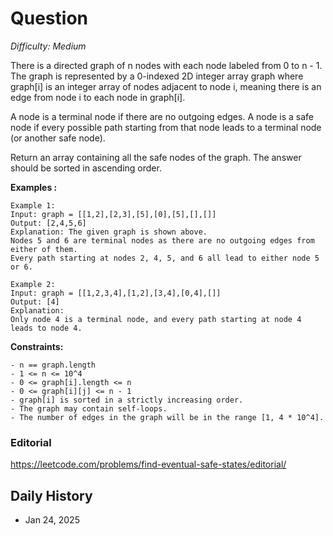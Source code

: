# Question 

_Difficulty: Medium_

There is a directed graph of n nodes with each node labeled from 0 to n - 1. The graph is represented by a 0-indexed 2D integer array graph where graph[i] is an integer array of nodes adjacent to node i, meaning there is an edge from node i to each node in graph[i].

A node is a terminal node if there are no outgoing edges. A node is a safe node if every possible path starting from that node leads to a terminal node (or another safe node).

Return an array containing all the safe nodes of the graph. The answer should be sorted in ascending order.

**Examples :**
```
Example 1:
Input: graph = [[1,2],[2,3],[5],[0],[5],[],[]]
Output: [2,4,5,6]
Explanation: The given graph is shown above.
Nodes 5 and 6 are terminal nodes as there are no outgoing edges from either of them.
Every path starting at nodes 2, 4, 5, and 6 all lead to either node 5 or 6.

Example 2:
Input: graph = [[1,2,3,4],[1,2],[3,4],[0,4],[]]
Output: [4]
Explanation:
Only node 4 is a terminal node, and every path starting at node 4 leads to node 4.
```

**Constraints:**
```
- n == graph.length
- 1 <= n <= 10^4
- 0 <= graph[i].length <= n
- 0 <= graph[i][j] <= n - 1
- graph[i] is sorted in a strictly increasing order.
- The graph may contain self-loops.
- The number of edges in the graph will be in the range [1, 4 * 10^4].
```

### Editorial
https://leetcode.com/problems/find-eventual-safe-states/editorial/

## Daily History
- Jan 24, 2025